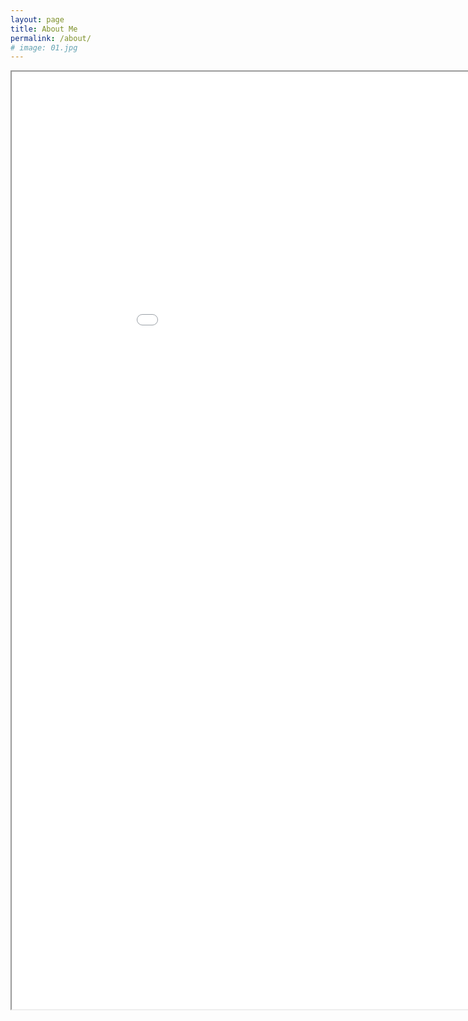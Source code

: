 ```yaml
---
layout: page
title: About Me
permalink: /about/
# image: 01.jpg
---
```



<iframe src="/images/Jpresume.pdf" width=1000px height=1500px>
<!-- <iframe src="/index.pdf" width="100%" height="100%"> -->

